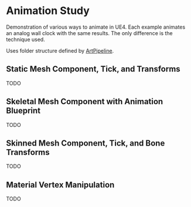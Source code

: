 # Animation Study

Demonstration of various ways to animate in UE4. Each example animates an
analog wall clock with the same results. The only difference is the technique
used.

Uses folder structure defined by [ArtPipeline](../ArtPipeline/README.md).

## Static Mesh Component, Tick, and Transforms
TODO

## Skeletal Mesh Component with Animation Blueprint
TODO

## Skinned Mesh Component, Tick, and Bone Transforms
TODO

## Material Vertex Manipulation
TODO
